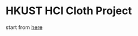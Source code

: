 # HKUST HCI Cloth Project

start from [here](http://www.ics.uci.edu/~shz/courses/cs114/docs/proj3/)
